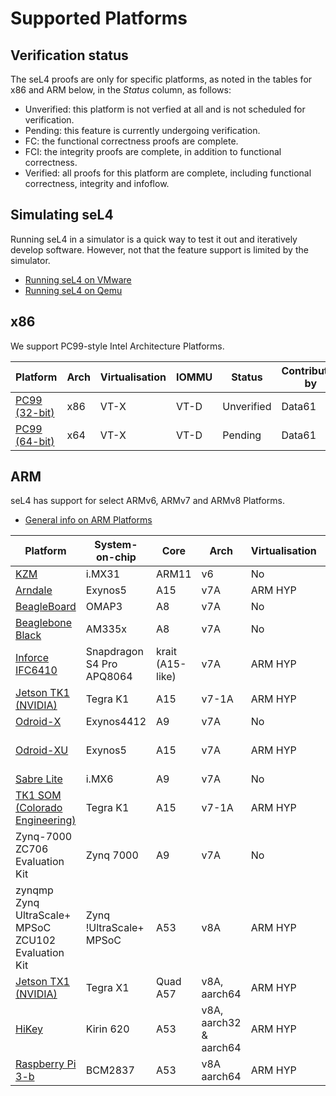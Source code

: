 # Supported Platforms

## Verification status

The seL4 proofs are only for specific platforms, as noted in the tables for x86 and ARM below, in
the *Status* column, as follows:

* Unverified: this platform is not verfied at all and is not scheduled for verification.
* Pending: this feature is currently undergoing verification.
* FC: the functional correctness proofs are complete.
* FCI: the integrity proofs are complete, in addition to functional correctness.
* Verified: all proofs for this platform are complete, including functional correctness, integrity and infoflow.

## Simulating seL4

Running seL4 in a simulator is a quick way to test it out and iteratively develop software. However,
not that the feature support is limited by the simulator.

* [Running seL4 on VMware](VMware)
* [Running seL4 on Qemu](Qemu)

## x86

We support PC99-style Intel Architecture Platforms.

| Platform              | Arch | Virtualisation | IOMMU | Status     | Contributed by | Maintained by |
| -                     |  -   | -              | -     | -          | -              | -             |
| [PC99 (32-bit)](IA32) | x86  | VT-X           | VT-D  | Unverified | Data61         | Data61        |
| [PC99 (64-bit)](IA32) | x64  | VT-X           | VT-D  | Pending    | Data61         | Data61        |

## ARM

seL4 has support for select ARMv6, ARMv7 and ARMv8 Platforms.

* [General info on ARM Platforms](GeneralARM)

| Platform                                      | System-on-chip            | Core             | Arch  | Virtualisation | IOMMU              | Status     | Contributed by | Maintained by |
| -                                             | -                         | -                | -     | -              | -                  | -          | -              | -             |
| [KZM](Kzm)                                    | i.MX31                    | ARM11            | v6    | No             | No                 | Unverified | Data61         | Data61        |
| [Arndale](arndale)                            | Exynos5                   | A15              | v7A   | ARM HYP        | No                 | Unverified | Data61         | No            |
| [BeagleBoard](BeagleBoard)                    | OMAP3                     | A8               | v7A   | No             | No                 | Unverified | Data61         | Data61        |
| [Beaglebone Black](Beaglebone)                | AM335x                    | A8               | v7A   | No             | No                 | Unverified | external       | Data61        |
| [Inforce IFC6410](IF6410)                     | Snapdragon S4 Pro APQ8064 | krait (A15-like) | v7A   | ARM HYP        | -                  | Unverified | Data61         | No            |
| [Jetson TK1 (NVIDIA)](jetsontk1)              | Tegra K1                  | A15              | v7-1A | ARM HYP        | System MMU         | Unverified | Data61         | Data61        |
| [Odroid-X](odroidx)                           | Exynos4412                | A9               | v7A   | No             | No                 | Unverified | Data61         | Data61        |
| [Odroid-XU](OdroidXU)                         | Exynos5                   | A15              | v7A   | ARM HYP        | limited System MMU | Unverified | Data61         | Data61        |
| [Sabre Lite](sabreLite)                       | i.MX6                     | A9               | v7A   | No             | No                 | Verified   | Data61         | Data61        |
| [TK1 SOM (Colorado Engineering)](CEI_TK1_SOM) | Tegra K1                  | A15              | v7-1A | ARM HYP        | System MMU         | Verified\* | Data61         | Data61        |
| Zynq-7000 ZC706 Evaluation Kit                | Zynq 7000                 | A9               | v7A   | No             | No                 | FC (without MMU)|        | Data61         | Data61        |
| zynqmp Zynq UltraScale+ MPSoC ZCU102 Evaluation Kit | Zynq !UltraScale+ MPSoC | A53      | v8A                    | ARM HYP        | System MMU | Unverified | [DornerWorks](http://dornerworks.com/) | Data61        |
| [Jetson TX1 (NVIDIA) ](jetsontx1)                   | Tegra X1                | Quad A57 | v8A, aarch64           | ARM HYP        | System MMU | Unverified | Data61                                 | Data61        |
| [HiKey](HiKey)                                      | Kirin 620               | A53      | v8A, aarch32 & aarch64 | ARM HYP        | -          | Unverified | Data61                                 | Data61        |
| [Raspberry Pi 3-b](Rpi3)                            | BCM2837                 | A53      | v8A aarch64            | ARM HYP        | -          | Unverified | Data61                                 | Data61        |
